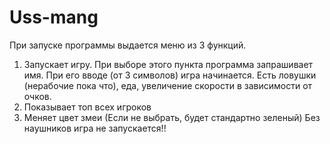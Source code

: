 # Uss-mang

При запуске программы выдается меню из 3 функций.
1. Запускает игру. При выборе этого пункта программа запрашивает имя. При его вводе (от 3 символов) игра начинается. Есть ловушки (нерабочие пока что), еда, увеличение скорости в зависимости от очков.
2. Показывает топ всех игроков
3. Меняет цвет змеи (Если не выбрать, будет стандартно зеленый)
Без наушников игра не запускается!!
